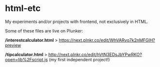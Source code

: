 # html-etc
My experiments and/or projects with frontend, not exclusively in HTML.

Some of these files are live on Plunker:

**/interestcalculator.html** > https://next.plnkr.co/edit/WhVARvo7k2nMFGlH?preview


**/tipcalculator.html** > http://next.plnkr.co/edit/hVtN3EDsJbYPwRKO?open=lib%2Fscript.js (my first independent project!)

